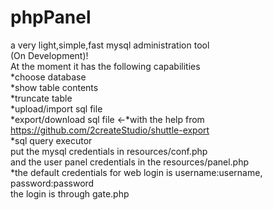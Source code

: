 # phpPanel
a very light,simple,fast mysql administration tool<br>
(On Development)!<br>
At the moment it has the following capabilities<br>
*choose database<br>
*show table contents<br>
*truncate table<br>
*upload/import sql file<br>
*export/download sql file <-*with the help from https://github.com/2createStudio/shuttle-export<br>
*sql query executor
<br>
put the mysql credentials in resources/conf.php <br>
and the user panel credentials in the resources/panel.php <br>
*the default credentials for web login is username:username, password:password <br>
the login is through gate.php<br>
